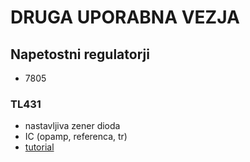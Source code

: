  DRUGA UPORABNA VEZJA
================================================================================

## Napetostni regulatorji

- 7805

### TL431 

- nastavljiva zener dioda
- IC (opamp, referenca, tr)
- [tutorial](https://www.youtube.com/watch?v=ruQYG5ghd58)
